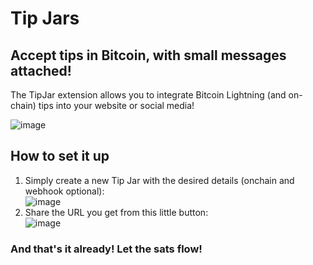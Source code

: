 <h1>Tip Jars</h1>
<h2>Accept tips in Bitcoin, with small messages attached!</h2>
The TipJar extension allows you to integrate Bitcoin Lightning (and on-chain) tips into your website or social media!

![image](https://user-images.githubusercontent.com/28876473/134997129-c2f3f13c-a65d-42ed-a9c4-8a1da569d74f.png)

<h2>How to set it up</h2>

1. Simply create a new Tip Jar with the desired details (onchain and webhook optional):  
   ![image](https://user-images.githubusercontent.com/28876473/134996842-ec2f2783-2eef-4671-8eaf-023713865512.png)
1. Share the URL you get from this little button:  
   ![image](https://user-images.githubusercontent.com/28876473/134996973-f8ed4632-ea2f-4b62-83f1-1e4c6b6c91fa.png)

<h3>And that's it already! Let the sats flow!</h3>
